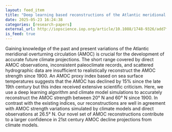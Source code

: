 ```yaml
---
layout: feed_item
title: "Deep learning based reconstructions of the Atlantic meridional overturning circulation confirm twenty-first century decline"
date: 2025-05-23 16:24:38
categories: [research-papers]
external_url: http://iopscience.iop.org/article/10.1088/1748-9326/add7f0
is_feed: true
---
```


Gaining knowledge of the past and present variations of the Atlantic meridional overturning circulation (AMOC) is crucial for the development of accurate future climate projections. The short range covered by direct AMOC observations, inconsistent paleoclimate records, and scattered hydrographic data are insufficient to realistically reconstruct the AMOC strength since 1900. An AMOC proxy index based on sea surface temperatures suggests that the AMOC has declined by 15% since the late 19th century but this index received extensive scientific criticism. Here, we use a deep learning algorithm and climate model simulations to accurately reconstruct the AMOC strength between 20° N and 60° N since 1900. In contrast with the existing indices, our reconstructions are well in agreement with AMOC strength variations simulated by climate models and direct observations at 26.5° N. Our novel set of AMOC reconstructions contribute to a larger confidence in 21st century AMOC decline projections from climate models.
